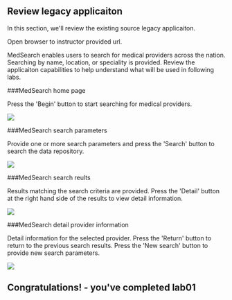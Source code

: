 

## Review legacy applicaiton

In this section, we'll review the existing source legacy applicaiton.

Open browser to instructor provided url.

MedSearch enables users to search for medical providers across the nation. Searching by name, location, or speciality is provided.  Review the applicaiton capabilities to help understand what will be used in following labs.


###MedSearch home page

Press the 'Begin' button to start searching for medical providers.

![](../images/medsearch01.jpg)


###MedSearch search parameters

Provide one or more search parameters and press the 'Search' button to search the data repository.

![](../images/medsearch02.jpg)


###MedSearch search reults

Results matching the search criteria are provided. Press the 'Detail' button at the right hand side of the results to view detail information.

![](../images/medsearch03.jpg)


###MedSearch detail provider information

Detail information for the selected provider.  Press the 'Return' button to return to the previous search results.  Press the 'New search' button to provide new search parameters.

![](../images/medsearch04.jpg)



Congratulations! - you've completed lab01
---
